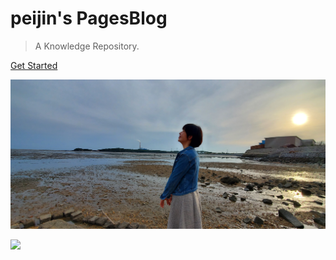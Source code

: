 # peijin's PagesBlog

> A Knowledge Repository.

[Get Started](#peijinblog)

![](_media/peijin.jpg)

![](#FFFFFF)
